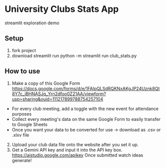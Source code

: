 # University Clubs Stats App
streamlit exploration demo

## Setup
1. fork project
2. download streamlit
run python -m streamlit run club_stats.py

## How to use
1. Make a copy of this Google Form
   https://docs.google.com/forms/d/e/1FAIpQLSdRQKNxAKgJP24Uznk8Qt8Y7c_iBHNASJq_Yrn2dfoo0Z21AA/viewform?usp=sharing&ouid=111217899788754257104 
  - For every club meeting, add a toggle with the new event for attendance purposes
  - Collect every meeting's data on the same Google Form to easily transfer to Google Sheets
  - Once you want your data to be converted for use -> download as .csv or .xlxv file

2. Upload your club data file onto the website after you set it up.
3. Get a Gemini API key and input it into the API key box. 
   https://aistudio.google.com/apikey
   Once submitted watch ideas generate!

